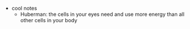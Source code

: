   * cool notes
    * Huberman: the cells in your eyes need and use more energy than all other cells in your body
